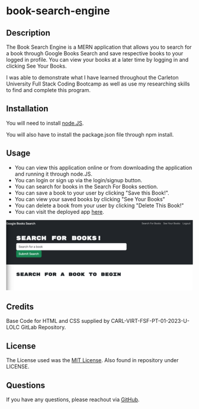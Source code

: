 # book-search-engine

## Description

The Book Search Engine is a MERN application that allows you to search for a book through Google Books Search and save respective books to your logged in profile. You can view your books at a later time by logging in and clicking See Your Books.

I was able to demonstrate what I have learned throughout the Carleton University Full Stack Coding Bootcamp as well as use my researching skills to find and complete this program.

## Installation

You will need to install [node.JS](https://nodejs.org/en/download).

You will also have to install the package.json file through npm install.

## Usage

- You can view this application online or from downloading the application and running it through node.JS.
- You can login or sign up via the login/signup button.
- You can search for books in the Search For Books section. 
- You can save a book to your user by clicking "Save this Book!".
- You can view your saved books by clicking "See Your Books"
- You can delete a book from your user by clicking "Delete This Book!"
- You can visit the deployed app [here](https://mdeluca-book-search-engine-2e2ce5f3b151.herokuapp.com/).

![Book Search Engine Homepage](./assets/images/book-search-engine.jpg)

## Credits

Base Code for HTML and CSS supplied by CARL-VIRT-FSF-PT-01-2023-U-LOLC GitLab Repository.

## License

The License used was the [MIT License](https://choosealicense.com/licenses/mit/). Also found in repository under LICENSE.

## Questions

If you have any questions, please reachout via [GitHub](https://github.com/mdeluca13/).